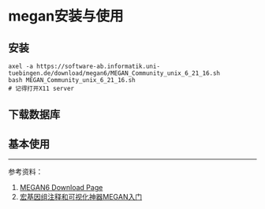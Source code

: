 # megan安装与使用

## 安装
```
axel -a https://software-ab.informatik.uni-tuebingen.de/download/megan6/MEGAN_Community_unix_6_21_16.sh
bash MEGAN_Community_unix_6_21_16.sh
# 记得打开X11 server
```




## 下载数据库



## 基本使用







----
参考资料：
1. [MEGAN6 Download Page](https://software-ab.informatik.uni-tuebingen.de/download/megan6/welcome.html)
2. [宏基因组注释和可视化神器MEGAN入门](https://www.cxyzjd.com/article/woodcorpse/104381643)
